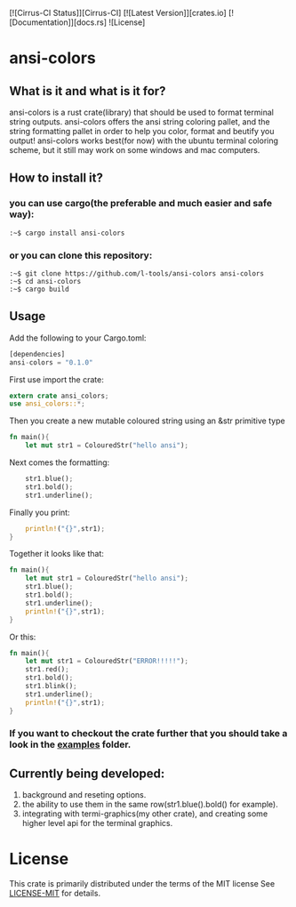 [![Cirrus-CI Status]][Cirrus-CI] [![Latest Version]][crates.io] [![Documentation]][docs.rs] ![License]
# ansi-colors
## What is it and what is it for?

ansi-colors is a rust crate(library) that should be used to format terminal string outputs.
ansi-colors offers the ansi string coloring pallet, and the string formatting pallet in order to help you color, format and beutify you output!
ansi-colors works best(for now) with the ubuntu terminal coloring scheme, but it still may work on some windows and mac computers.

## How to install it?

### you can use cargo(the preferable and much easier and safe way):
```console
:~$ cargo install ansi-colors
```
### or you can clone this repository:
```console
:~$ git clone https://github.com/l-tools/ansi-colors ansi-colors
:~$ cd ansi-colors
:~$ cargo build
```

## Usage

Add the following to your Cargo.toml:
```rust
[dependencies]
ansi-colors = "0.1.0"
```
First use import the crate:
```rust
extern crate ansi_colors;  
use ansi_colors::*; 
```

Then you create a new mutable coloured string using an &str primitive type
```rust
fn main(){                                                             
	let mut str1 = ColouredStr("hello ansi");
```
Next comes the formatting:
```rust
	str1.blue();
	str1.bold();
	str1.underline();
```
Finally you print:
```rust
	println!("{}",str1);
}
```
Together it looks like that:
```rust
fn main(){                                                             
	let mut str1 = ColouredStr("hello ansi");
	str1.blue();
	str1.bold();
	str1.underline();
	println!("{}",str1);
}
```
Or this:
```rust
fn main(){                                                            
	let mut str1 = ColouredStr("ERROR!!!!!");
	str1.red();
	str1.bold();
	str1.blink();
	str1.underline();
	println!("{}",str1);
}
```
### If you want to checkout the crate further that you should take a look in the [examples](https://github.com/l-tools/ansi-colors/tree/master/examples) folder.
## Currently being developed:
1) background and reseting options.
2) the ability to use them in the same row(str1.blue().bold() for example).
3) integrating with termi-graphics(my other crate), and creating some higher level api for the terminal graphics.

# License 
This crate is primarily distributed under the terms of the MIT license
See  [LICENSE-MIT](https://github.com/l-tools/ansi-colors/blob/master/LICENSE) for details.
